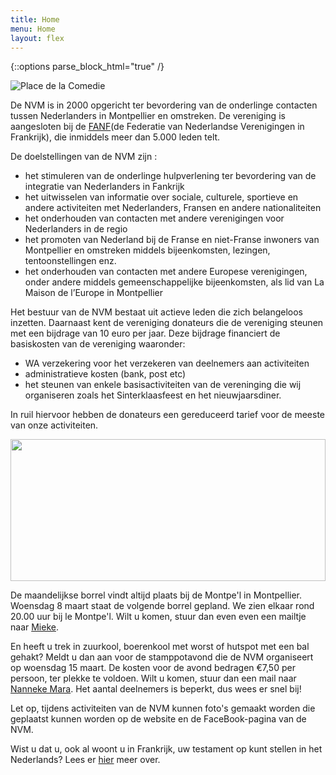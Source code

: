 ```yaml
---
title: Home
menu: Home
layout: flex
---
```


{::options parse_block_html="true" /}

<div class="col2">

![Place de la Comedie](/assets/images/site/Place-de-la-comedie_format_380x270.jpg)

De NVM is in 2000 opgericht ter bevordering van de onderlinge contacten tussen Nederlanders in Montpellier en omstreken. De vereniging is aangesloten bij de [FANF](http://www.fanf.fr)(de Federatie van Nederlandse Verenigingen in Frankrijk), die inmiddels meer dan 5.000 leden telt.

De doelstellingen van de NVM zijn :

- het stimuleren van de onderlinge hulpverlening ter bevordering van de integratie van Nederlanders in Fankrijk
- het uitwisselen van informatie over sociale, culturele, sportieve en andere activiteiten met Nederlanders, Fransen en andere nationaliteiten
- het onderhouden van contacten met andere verenigingen voor Nederlanders in de regio
- het promoten van Nederland bij de Franse en niet-Franse inwoners van Montpellier en omstreken middels bijeenkomsten, lezingen, tentoonstellingen enz.
- het onderhouden van contacten met andere Europese verenigingen, onder andere middels gemeenschappelijke bijeenkomsten, als lid van La Maison de l’Europe in Montpellier

Het bestuur van de NVM bestaat uit actieve leden die zich belangeloos inzetten. Daarnaast kent de vereniging donateurs die de vereniging steunen met een bijdrage van 10 euro per jaar. Deze bijdrage financiert de basiskosten van de vereniging waaronder:

- WA verzekering voor het verzekeren van deelnemers aan activiteiten
- administratieve kosten (bank, post etc)
- het steunen van enkele basisactiviteiten van de vereninging die wij organiseren zoals het Sinterklaasfeest en het nieuwjaarsdiner.

In ruil hiervoor hebben de donateurs een gereduceerd tarief voor de meeste van onze activiteiten.

</div>
<div class="col2">

<img src="/assets/images/stamppotten.jpg" width="100%" height="227">

De maandelijkse borrel vindt altijd plaats bij de Montpe'l in Montpellier. Woensdag 8 maart staat de volgende borrel gepland. We zien elkaar rond 20.00 uur bij le Montpe'l. Wilt u komen, stuur dan even even een mailtje naar [Mieke](mailto:mieke.kriens@aqute.biz). 
  

En heeft u trek in zuurkool, boerenkool met worst of hutspot met een bal gehakt? Meldt u dan aan voor de stamppotavond die de NVM organiseert op woensdag 15 maart. De kosten voor de avond bedragen €7,50 per persoon, ter plekke te voldoen.  Wilt u komen, stuur dan een mail naar [Nanneke Mara](mailto:marra.nan@gmail.com). Het aantal deelnemers is beperkt, dus wees er snel bij!
  
Let op, tijdens activiteiten van de NVM kunnen foto's gemaakt worden die geplaatst kunnen worden op de website en de FaceBook-pagina van de NVM.
  
Wist u dat u, ook al woont u in Frankrijk, uw testament op kunt stellen in het Nederlands? Lees er [hier](https://www.service-public.fr/particuliers/actualites/A15716?xtor=EPR-141) meer over.
  
</div>
